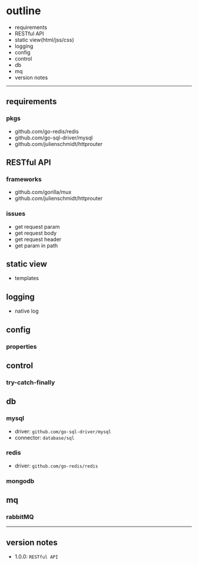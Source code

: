 # outline
* requirements
* RESTful API
* static view(html/jss/css)
* logging
* config
* control
* db
* mq
* version notes

---
## requirements
### pkgs
* github.com/go-redis/redis
* github.com/go-sql-driver/mysql
* github.com/julienschmidt/httprouter

## RESTful API
### frameworks
* github.com/gorilla/mux
* github.com/julienschmidt/httprouter

### issues
* get request param
* get request body
* get request header
* get param in path

## static view
* templates

## logging
* native log

## config
### properties

## control
### try-catch-finally

## db
### mysql
* driver: `github.com/go-sql-driver/mysql`
* connector: `database/sql`

### redis
* driver: `github.com/go-redis/redis`

### mongodb

## mq
### rabbitMQ


---
## version notes
* 1.0.0: `RESTful API`
